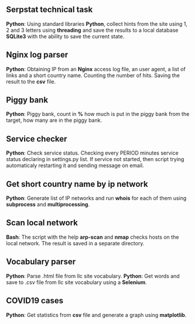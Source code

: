 ## Serpstat technical task

**Python**: Using standard libraries **Python**, collect hints from the site using 1, 2 and 3 letters using **threading** and save the results to a local database **SQLite3** with the ability to save the current state.

## Nginx log parser

**Python**: Obtaining IP from an **Nginx** access log file, an user agent, a list of links and a short country name. Counting the number of hits. Saving the result to the **csv** file.

## Piggy bank

**Python**: Piggy bank, count in **%** how much is put in the piggy bank from the target, how many are in the piggy bank.

## Service checker

**Python**: 
Check service status.
Checking every PERIOD minutes service status declaring in settings.py list.
If service not started, then script trying automaticaly restarting it
and sending message on email.

## Get short country name by ip network

**Python**: Generate list of IP networks and run **whois** for each of them using **subprocess** and **multiprocessing**.


## Scan local network

**Bash**: The script with the help **arp-scan** and **nmap** checks hosts on the local network. The result is saved in a separate directory.

## Vocabulary parser
**Python**: Parse .html file from llc site vocabulary.
**Python**: Get words and save to .csv file from llc site vocabulary using a **Selenium**.


## COVID19 cases
**Python**: Get statistics from **csv** file and generate a graph using **matplotlib**.